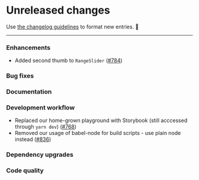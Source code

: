 # Unreleased changes

Use [the changelog guidelines](https://git.io/polaris-changelog-guidelines) to format new entries. 💜

---

### Enhancements

- Added second thumb to `RangeSlider` ([#784](https://github.com/Shopify/polaris-react/pull/784))

### Bug fixes

### Documentation

### Development workflow

- Replaced our home-grown playground with Storybook (still acccessed through `yarn dev`) ([#768](https://github.com/Shopify/polaris-react/pull/768))
- Removed our usage of babel-node for build scripts - use plain node instead ([#836](https://github.com/Shopify/polaris-react/pull/836))

### Dependency upgrades

### Code quality
